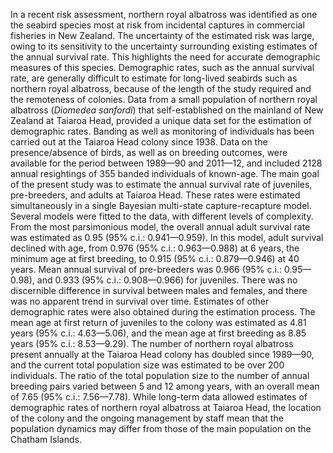 ---
---
In a recent risk assessment, northern royal albatross was identified as one the seabird species most at risk from incidental captures in commercial fisheries in New Zealand. The uncertainty of the estimated risk was large, owing to its sensitivity to the uncertainty surrounding existing estimates of the annual survival rate. This highlights the need for accurate demographic measures of this species. Demographic rates, such as the annual survival rate, are generally difficult to estimate for long-lived seabirds such as northern royal albatross, because of the length of the study required and the remoteness of colonies. Data from a small population of northern royal albatross (*Diomedea sanfordi*) that self-established on the mainland of New Zealand at Taiaroa Head, provided a unique data set for the estimation of demographic rates. Banding as well as monitoring of individuals has been carried out at the Taiaroa Head colony since 1938. Data on the presence/absence of birds, as well as on breeding outcomes, were available for the period between 1989—90 and 2011—12, and included 2128 annual resightings of 355 banded individuals of known-age. The main goal of the present study was to estimate the annual survival rate of juveniles, pre-breeders, and adults at Taiaroa Head. These rates were estimated simultaneously in a single Bayesian multi-state capture-recapture model. Several models were fitted to the data, with different levels of complexity. From the most parsimonious model, the overall annual adult survival rate was estimated as 0.95 (95% c.i.: 0.941—0.959). In this model, adult survival declined with age, from 0.976 (95% c.i.: 0.963—0.988) at 6 years, the minimum age at first breeding, to 0.915 (95% c.i.: 0.879—0.946) at 40 years. Mean annual survival of pre-breeders was 0.966 (95% c.i.: 0.95—0.98), and 0.933 (95% c.i.: 0.908—0.966) for juveniles. There was no discernible difference in survival between males and females, and there was no apparent trend in survival over time. Estimates of other demographic rates were also obtained during the estimation process. The mean age at first return of juveniles to the colony was estimated as 4.81 years (95% c.i.: 4.63—5.06), and the mean age at first breeding as 8.85 years (95% c.i.: 8.53—9.29). The number of northern royal albatross present annually at the Taiaroa Head colony has doubled since 1989—90, and the current total population size was estimated to be over 200 individuals. The ratio of the total population size to the number of annual breeding pairs varied between 5 and 12 among years, with an overall mean of 7.65 (95% c.i.: 7.56—7.78). While long-term data allowed estimates of demographic rates of northern royal albatross at Taiaroa Head, the location of the colony and the ongoing management by staff mean that the population dynamics may differ from those of the main population on the Chatham Islands.
